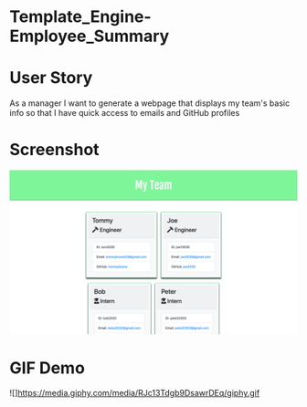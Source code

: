 # Template_Engine-Employee_Summary

# User Story

As a manager
I want to generate a webpage that displays my team's basic info
so that I have quick access to emails and GitHub profiles

# Screenshot
![alt_image](./Develop/Team-Profile-Screenshot.png)

# GIF Demo
![]https://media.giphy.com/media/RJc13Tdgb9DsawrDEq/giphy.gif